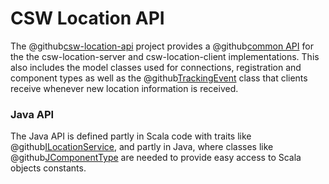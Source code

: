 # CSW Location API

The @github[csw-location-api](/csw-location/csw-location-api) project provides a 
@github[common API](/csw-location/csw-location-api/src/main/scala/csw/location/api/scaladsl/LocationService.scala)
 for the the csw-location-server and csw-location-client implementations. This also includes the model classes used for connections, registration and component types as well as the 
@github[TrackingEvent](/csw-location/csw-location-api/src/main/scala/csw/location/api/models/TrackingEvent.scala) class that clients receive whenever new location information is received.

### Java API

The Java API is defined partly in Scala code with traits like
@github[ILocationService](/csw-location/csw-location-api/src/main/scala/csw/location/api/javadsl/ILocationService.scala), and partly in Java, where classes like
@github[JComponentType](/csw-location/csw-location-api/src/main/java/csw/location/api/javadsl/JComponentType.java) are needed to provide easy access to Scala objects constants.
